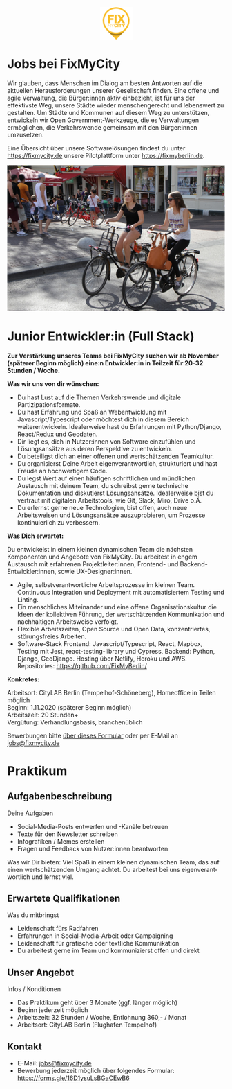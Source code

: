<div style="display: flex;"><img style="margin: 0 auto; width: 75px; height: 75px;" src="/src/images/FixMyCity_positiv_300px.png" alt="Logo FixMyCity" /></div>

# Jobs bei FixMyCity

Wir glauben, dass Menschen im Dialog am besten Antworten auf die aktuellen Herausforderungen unserer Gesellschaft finden. Eine offene und agile Verwaltung, die Bürger:innen aktiv einbezieht, ist für uns der effektivste Weg, unsere Städte wieder menschengerecht und lebenswert zu gestalten. Um Städte und Kommunen auf diesem Weg zu unterstützen, entwickeln wir Open Government-Werkzeuge, die es Verwaltungen ermöglichen, die Verkehrswende gemeinsam mit den Bürger:innen umzusetzen.

Eine Übersicht über unsere Softwarelösungen findest du unter https://fixmycity.de unsere Pilotplattform unter https://fixmyberlin.de.

<div><img
alt="Fahrradfahren"
src="/src/images/amsterdam-1203305_1280.jpg"
class="img-lg"> </img></div>

# <a name="junior-dev"></a>Junior Entwickler:in (Full Stack)

**Zur Verstärkung unseres Teams bei FixMyCity suchen wir ab November (späterer Beginn möglich) eine:n Entwickler:in in Teilzeit für 20-32 Stunden / Woche.**

**Was wir uns von dir wünschen:**

- Du hast Lust auf die Themen Verkehrswende und digitale Partizipationsformate.
- Du hast Erfahrung und Spaß an Webentwicklung mit Javascript/Typescript oder möchtest dich in diesem Bereich weiterentwickeln. Idealerweise hast du Erfahrungen mit Python/Django, React/Redux und Geodaten.
- Dir liegt es, dich in Nutzer:innen von Software einzufühlen und Lösungsansätze aus deren Perspektive zu entwickeln.
- Du beteiligst dich an einer offenen und wertschätzenden Teamkultur.
- Du organisierst Deine Arbeit eigenverantwortlich, strukturiert und hast Freude an hochwertigem Code.
- Du legst Wert auf einen häufigen schriftlichen und mündlichen Austausch mit deinem Team, du schreibst gerne technische Dokumentation und diskutierst Lösungsansätze. Idealerweise bist du vertraut mit digitalen Arbeitstools, wie Git, Slack, Miro, Drive o.Ä.
- Du erlernst gerne neue Technologien, bist offen, auch neue Arbeitsweisen und Lösungsansätze auszuprobieren, um Prozesse kontinuierlich zu verbessern.

**Was Dich erwartet:**

Du entwickelst in einem kleinen dynamischen Team die nächsten Komponenten und Angebote von FixMyCity. Du arbeitest in engem Austausch mit erfahrenen Projektleiter:innen, Frontend- und Backend-Entwickler:innen, sowie UX-Designer:innen.

- Agile, selbstverantwortliche Arbeitsprozesse im kleinen Team. Continuous Integration und Deployment mit automatisiertem Testing und Linting.
- Ein menschliches Miteinander und eine offene Organisationskultur die Ideen der kollektiven Führung, der wertschätzenden Kommunikation und nachhaltigen Arbeitsweise verfolgt.
- Flexible Arbeitszeiten, Open Source und Open Data, konzentriertes, störungsfreies Arbeiten.
- Software-Stack Frontend: Javascript/Typescript, React, Mapbox, Testing mit Jest, react-testing-library und Cypress, Backend: Python, Django, GeoDjango. Hosting über Netlify, Heroku und AWS. Repositories: https://github.com/FixMyBerlin/

**Konkretes:**

Arbeitsort: CityLAB Berlin (Tempelhof-Schöneberg), Homeoffice in Teilen möglich  
Beginn: 1.11.2020 (späterer Beginn möglich)  
Arbeitszeit: 20 Stunden+  
Vergütung: Verhandlungsbasis, branchenüblich

Bewerbungen bitte [über dieses Formular](https://forms.gle/S2kFLvG2wk3d4u6S7) oder per E-Mail an [jobs@fixmycity.de](mailto:jobs@fixmycity.de)

# <a name="praktikum"></a>Praktikum

## Auf­ga­ben­be­sch­rei­bung

Deine Auf­ga­ben

- Social-Media-Posts ent­wer­fen und -Kanäle betreuen
- Texte für den News­let­ter schrei­ben
- Info­gra­fi­ken / Memes erstel­len
- Fra­gen und Feed­back von Nut­zer:innen beant­wor­ten

Was wir Dir bie­ten: Viel Spaß in einem klei­nen dyna­mi­schen Team, das auf einen wert­schät­zen­den Umgang ach­tet. Du arbei­test bei uns eigen­ver­ant­wort­lich und lernst viel.

## Er­war­te­te Qua­li­fi­ka­tio­nen

Was du mit­bringst

- Lei­den­schaft fürs Rad­fah­ren
- Erfah­run­gen in Social-Media-Arbeit oder Cam­pai­gning
- Lei­den­schaft für gra­fi­sche oder text­li­che Kom­mu­ni­ka­tion
- Du arbei­test gerne im Team und kom­mu­ni­zierst offen und direkt

## Un­ser An­ge­bot

Infos / Kon­di­tio­nen

- Das Prak­ti­kum geht über 3 Monate (ggf. län­ger möglich)
- Beginn jederzeit möglich
- Arbeits­zeit: 32 Stun­den / Woche, Ent­loh­nung 360,- / Monat
- Arbeits­ort: City­LAB Ber­lin (Flug­ha­fen Tem­pel­hof)

## Kontakt

- E-Mail: [jobs@fixmycity.de](mailto:jobs@fixmycity.de)
- Bewer­bung jederzeit möglich über fol­gen­des For­mu­lar: https://forms.gle/16D1ysuLsBGaCEwB6
